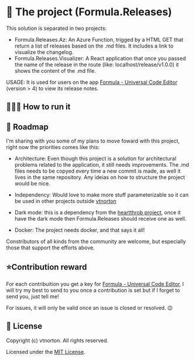 # 📰 The project (Formula.Releases)

This solution is separated in two projects:
* Formula.Releases.Az: An Azure Function, trigged by a HTML GET that return a list of releases based on the .md files. It includes a link to visualize the changelog.
* Formula.Releases.Visualizer: A React application that once you passed the name of the release in the route (like: localhost/release/v1.0.0) it shows the content of the .md file.

USAGE: It is used for users on the app [Formula - Universal Code Editor](https://www.microsoft.com/en-us/p/formula-universal-code-editor/9nblggh4wb6b) (version > 4) to view its release notes.


## 👨🏻‍💻 How to run it

## 🔮 Roadmap

I'm sharing with you some of my plans to move foward with this project, right now the priorities comes like this:

* Architecture: Even though this project is a solution for architectural problems related to the application, it still needs improvements. The .md files needs to be copyed every time a new commit is made, as well it lives in the same repository. Any ideias on how to structure the project would be nice.

* Independency: Would love to make more stuff parameterizable so it can be used in other projects outside [vtnorton](https://vtnorton.com)

* Dark mode: this is a dependency from the [heartthrob project](https://github.com/vtnorton/heartthrob), once it have the dark mode then Formula.Releases should receive one as well.

* Docker: The project needs docker, and that says it all!

Constributors of all kinds from the community are welcome, but especially those that support the efforts above.


## ⭐Contribution reward

For each contribuition you get a key for [Formula - Universal Code Editor](https://www.microsoft.com/en-us/p/formula-universal-code-editor/9nblggh4wb6b), I will try my best to send to you once a contribution is set but if I forget to send you, just tell me!

For issues, it will only be valid once an issue is closed or resolved. 😉

## 📃 License

Copyright (c) vtnorton. All rights reserved.

Licensed under the [MIT License](https://github.com/vtnorton/Formula.Releases/blob/master/LICENSE).

